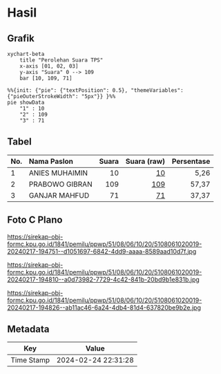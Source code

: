 # Hasil

## Grafik

```mermaid
xychart-beta
    title "Perolehan Suara TPS"
    x-axis [01, 02, 03]
    y-axis "Suara" 0 --> 109
    bar [10, 109, 71]
```

```mermaid
%%{init: {"pie": {"textPosition": 0.5}, "themeVariables": {"pieOuterStrokeWidth": "5px"}} }%%
pie showData
    "1" : 10
    "2" : 109
    "3" : 71
```

## Tabel

| No. | Nama Paslon    | Suara | Suara (raw) | Persentase |
|:--- |:-------------- | -----:| -----------:| ----------:|
| 1   | ANIES MUHAIMIN | 10    | [10][p-1]   | 5,26       |
| 2   | PRABOWO GIBRAN | 109   | [109][p-2]  | 57,37      |
| 3   | GANJAR MAHFUD  | 71    | [71][p-3]   | 37,37      |


[p-1]: https://github.com/gigit-pemilu/pemilu-2024-51-bali/blob/main/pilpres/hitung-suara/sub/51-bali/sub/08-buleleng/sub/06-buleleng/sub/1020-penarukan/sub/019-tps/sub/paslon-1.txt
[p-2]: https://github.com/gigit-pemilu/pemilu-2024-51-bali/blob/main/pilpres/hitung-suara/sub/51-bali/sub/08-buleleng/sub/06-buleleng/sub/1020-penarukan/sub/019-tps/sub/paslon-2.txt
[p-3]: https://github.com/gigit-pemilu/pemilu-2024-51-bali/blob/main/pilpres/hitung-suara/sub/51-bali/sub/08-buleleng/sub/06-buleleng/sub/1020-penarukan/sub/019-tps/sub/paslon-3.txt

## Foto C Plano

https://sirekap-obj-formc.kpu.go.id/1841/pemilu/ppwp/51/08/06/10/20/5108061020019-20240217-194751--d1051697-6842-4dd9-aaaa-8589aad10d7f.jpg

https://sirekap-obj-formc.kpu.go.id/1841/pemilu/ppwp/51/08/06/10/20/5108061020019-20240217-194810--a0d73982-7729-4c42-841b-20bd9b1e831b.jpg

https://sirekap-obj-formc.kpu.go.id/1841/pemilu/ppwp/51/08/06/10/20/5108061020019-20240217-194826--ab11ac46-6a24-4db4-81d4-637820be9b2e.jpg


## Metadata

| Key        | Value               |
| ---------- | ------------------- |
| Time Stamp | 2024-02-24 22:31:28 |



